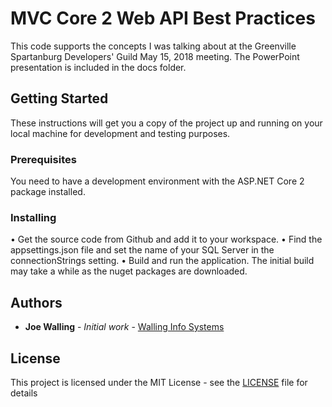 # MVC Core 2 Web API Best Practices

This code supports the concepts I was talking about at the Greenville Spartanburg Developers' Guild May 15, 2018 meeting. The PowerPoint presentation is included in the docs folder.

## Getting Started

These instructions will get you a copy of the project up and running on your local machine for development and testing purposes.

### Prerequisites

You need to have a development environment with the ASP.NET Core 2 package installed.

### Installing

•	Get the source code from Github and add it to your workspace.
•	Find the appsettings.json file and set the name of your SQL Server in the connectionStrings setting.
•	Build and run the application. The initial build may take a while as the nuget packages are downloaded.

## Authors

* **Joe Walling** - *Initial work* - [Walling Info Systems](https://github.com/joewalling)

## License

This project is licensed under the MIT License - see the [LICENSE](LICENSE) file for details

